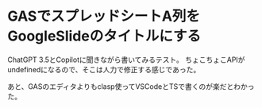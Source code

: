 # GASでスプレッドシートA列をGoogleSlideのタイトルにする

ChatGPT 3.5とCopilotに聞きながら書いてみるテスト。
ちょこちょこAPIがundefinedになるので、そこは人力で修正する感じであった。

あと、GASのエディタよりもclasp使ってVSCodeとTSで書くのが楽だとわかった。